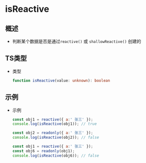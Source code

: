 # isReactive

## 概述

- 判断某个数据是否是通过`reactive()` 或 `shallowReactive()` 创建的

## TS类型

- 类型

    ```typescript
    function isReactive(value: unknown): boolean
    ```

## 示例

- 示例

    ```js
    const obj1 = reactive({ a:' 张三' });
    console.log(isReactive(obj1)); // true

    ```

    ```js
    const obj2 = readonly({ a:' 张三' });
    console.log(isReactive(obj2)); // false
    ```

    ```js
    const obj1 = reactive({ a:' 张三' });
    const obj6 = readonly(obj1);
    console.log(isReactive(obj6)); // false
    ```
